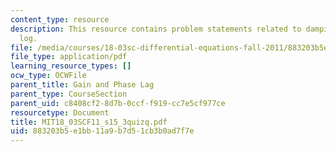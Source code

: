 ```yaml
---
content_type: resource
description: This resource contains problem statements related to damping and phase
  log.
file: /media/courses/18-03sc-differential-equations-fall-2011/883203b5e1bb11a9b7d51cb3b0ad7f7e_MIT18_03SCF11_s15_3quizq.pdf
file_type: application/pdf
learning_resource_types: []
ocw_type: OCWFile
parent_title: Gain and Phase Lag
parent_type: CourseSection
parent_uid: c8408cf2-8d7b-0ccf-f919-cc7e5cf977ce
resourcetype: Document
title: MIT18_03SCF11_s15_3quizq.pdf
uid: 883203b5-e1bb-11a9-b7d5-1cb3b0ad7f7e
---
```

